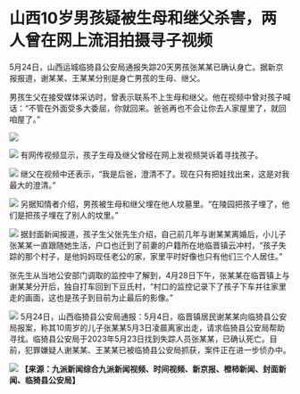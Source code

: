 # 山西10岁男孩疑被生母和继父杀害，两人曾在网上流泪拍摄寻子视频

5月24日，山西运城临猗县公安局通报失踪20天男孩张某某已确认身亡。据新京报报道，谢某某、王某某分别是身亡男孩的生母、继父。

男孩生父在接受媒体采访时，曾表示联系不上生母和继父。他在视频中曾对孩子喊话：“不管在外面受多大委屈，你就回来。爸爸再也不会让你去人家屋里了，就回咱屋了。”

![](https://inews.gtimg.com/om_bt/OimhXkXcLrzknWGZmAWj0w-a4Av5sH3Y4yNYL59U5zNaEAA/1000)

![](https://inews.gtimg.com/om_bt/Ozyw7mxR1n_rWn92669KdaQsKWQGvdzg3NYPAclO36mEAAA/1000)
有网传视频显示，孩子生母及继父曾经在网上发视频哭诉着寻找孩子。

![](https://inews.gtimg.com/om_bt/OYUvRSj02zghhG5O8Bw7iLfnPq3NVTPEgkowQZ-UELu7QAA/1000)
继父在视频中还表示，“我是后爸，澄清不了。现在只有把娃找出来，这是对我最大的澄清。”

![](https://inews.gtimg.com/om_bt/OqkOnL4OhFBBSO1m7S72fESIrGOSMVyw_Oo8pBEYIQ9ioAA/1000)
另据知情者介绍，男孩被生母和继父埋在他人坟墓里。“在陵园把孩子埋了，他们是把孩子埋在了别人的坟里。”

![](https://inews.gtimg.com/om_bt/O8YK6bMP6H9aLHiG2JNvWnSxcPEGJgluHeAxqFFXDnehEAA/1000)
据封面新闻报道，孩子生父张先生介绍，自己前几年与谢某某离婚后，小儿子张某某一直跟随她生活，户口也迁到了前妻的户籍所在地临晋镇云冲村，“孩子失踪的那个村子，是他妈妈现任老公的家，家里平时好像也只有他们三个人居住。”

张先生从当地公安部门调取的监控中了解到，4月28日下午，张某某在临晋镇上与谢某某分开后，独自打车回到下豆氏村，“村口的监控记录下了孩子下车并往家里走的画面，这也是孩子到目前为止最后的影像。”

![](https://inews.gtimg.com/om_bt/OaLuzVSkQq4MoghZLMJO9DDM8GaZISYEqSn-iUpZNiufoAA/1000)
5月24日，山西临猗县公安局通报：5月4日，临晋镇居民谢某某向临猗县公安局报案，称其10周岁的儿子张某某5月3日凌晨离家出走，请求临猗县公安局帮助寻找。临猗县公安局于2023年5月23日找到失踪人员张某某，已确认死亡。目前，犯罪嫌疑人谢某某、王某某已被临猗县公安局抓获，案件正在进一步侦办中。

![](https://inews.gtimg.com/om_bt/OmzEgReanlQ7t6Y7-fcTk4O1UF5ibvFxzuMTQ04GyAch8AA/1000)
**【来源：九派新闻综合九派新闻视频、时间视频、新京报、橙柿新闻、封面新闻、临猗县公安局】**

